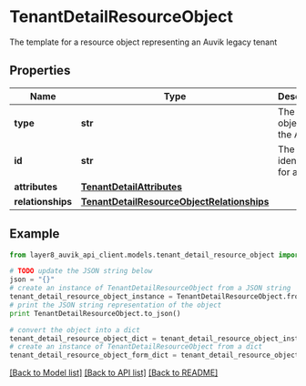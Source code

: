 # TenantDetailResourceObject

The template for a resource object representing an Auvik legacy tenant

## Properties
Name | Type | Description | Notes
------------ | ------------- | ------------- | -------------
**type** | **str** | The type of object in the API. | [optional] 
**id** | **str** | The unique identifier for a tenant | [optional] 
**attributes** | [**TenantDetailAttributes**](TenantDetailAttributes.md) |  | [optional] 
**relationships** | [**TenantDetailResourceObjectRelationships**](TenantDetailResourceObjectRelationships.md) |  | [optional] 

## Example

```python
from layer8_auvik_api_client.models.tenant_detail_resource_object import TenantDetailResourceObject

# TODO update the JSON string below
json = "{}"
# create an instance of TenantDetailResourceObject from a JSON string
tenant_detail_resource_object_instance = TenantDetailResourceObject.from_json(json)
# print the JSON string representation of the object
print TenantDetailResourceObject.to_json()

# convert the object into a dict
tenant_detail_resource_object_dict = tenant_detail_resource_object_instance.to_dict()
# create an instance of TenantDetailResourceObject from a dict
tenant_detail_resource_object_form_dict = tenant_detail_resource_object.from_dict(tenant_detail_resource_object_dict)
```
[[Back to Model list]](../README.md#documentation-for-models) [[Back to API list]](../README.md#documentation-for-api-endpoints) [[Back to README]](../README.md)


